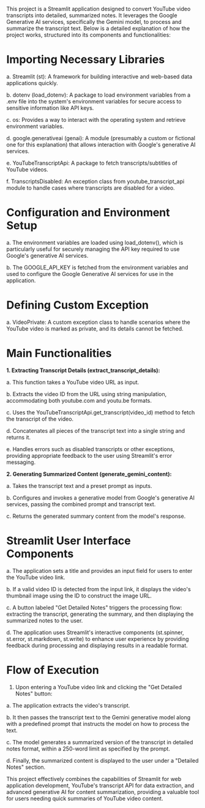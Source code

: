 This project is a Streamlit application designed to convert YouTube video transcripts into detailed, summarized notes. It leverages the Google Generative AI services, specifically the Gemini model, to process and summarize the transcript text. Below is a detailed explanation of how the project works, structured into its components and functionalities:

# **Importing Necessary Libraries**

a. Streamlit (st): A framework for building interactive and web-based data applications quickly.

b. dotenv (load_dotenv): A package to load environment variables from a .env file into the system's environment variables for secure access to sensitive information like API keys.

c. os: Provides a way to interact with the operating system and retrieve environment variables.

d. google.generativeai (genai): A module (presumably a custom or fictional one for this explanation) that allows interaction with 
Google's generative AI services.

e. YouTubeTranscriptApi: A package to fetch transcripts/subtitles of YouTube videos.

f. TranscriptsDisabled: An exception class from youtube_transcript_api module to handle cases where transcripts are disabled for a video.

# **Configuration and Environment Setup**
a. The environment variables are loaded using load_dotenv(), which is particularly useful for securely managing the API key required to use Google's generative AI services.

b. The GOOGLE_API_KEY is fetched from the environment variables and used to configure the Google Generative AI services for use in the application.

# **Defining Custom Exception**

a. VideoPrivate: A custom exception class to handle scenarios where the YouTube video is marked as private, and its details cannot be fetched.

# **Main Functionalities**

**1. Extracting Transcript Details (extract_transcript_details):**

a. This function takes a YouTube video URL as input.

b. Extracts the video ID from the URL using string manipulation, accommodating both youtube.com and youtu.be formats.

c. Uses the YouTubeTranscriptApi.get_transcript(video_id) method to fetch the transcript of the video.

d. Concatenates all pieces of the transcript text into a single string and returns it.

e. Handles errors such as disabled transcripts or other exceptions, providing appropriate feedback to the user using Streamlit's error messaging.

**2. Generating Summarized Content (generate_gemini_content):**

a. Takes the transcript text and a preset prompt as inputs.

b. Configures and invokes a generative model from Google's generative AI services, passing the combined prompt and transcript text.

c. Returns the generated summary content from the model's response.

# **Streamlit User Interface Components**

a. The application sets a title and provides an input field for users to enter the YouTube video link.

b. If a valid video ID is detected from the input link, it displays the video's thumbnail image using the ID to construct the image URL.

c. A button labeled "Get Detailed Notes" triggers the processing flow: extracting the transcript, generating the summary, and then displaying the summarized notes to the user.

d. The application uses Streamlit's interactive components (st.spinner, st.error, st.markdown, st.write) to enhance user experience by providing feedback during processing and displaying results in a readable format.

# **Flow of Execution**

1. Upon entering a YouTube video link and clicking the "Get Detailed Notes" button:

a. The application extracts the video's transcript.

b. It then passes the transcript text to the Gemini generative model along with a predefined prompt that instructs the model on how to process the text.

c. The model generates a summarized version of the transcript in detailed notes format, within a 250-word limit as specified by the prompt.

d. Finally, the summarized content is displayed to the user under a "Detailed Notes" section.

This project effectively combines the capabilities of Streamlit for web application development, YouTube's transcript API for data extraction, and advanced generative AI for content summarization, providing a valuable tool for users needing quick summaries of YouTube video content.
